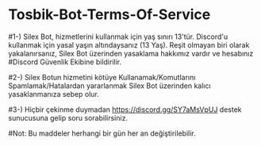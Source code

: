 # Tosbik-Bot-Terms-Of-Service

#1-) Silex Bot, hizmetlerini kullanmak için yaş sınırı 13'tür. Discord'u kullanmak için yasal yaşın altındaysanız (13 Yaş). Reşit olmayan biri olarak yakalanırsanız, Silex Bot üzerinden yasaklama hakkımız vardır ve hesabınız #Discord Güvenlik Ekibine bildirilir.

#2-) Silex Botun hizmetini kötüye Kullanamak/Komutlarını Spamlamak/Hatalardan yararlanmak Silex Bot üzerinden kalıcı yasaklanmanıza sebep olur.

#3-) Hiçbir çekinme duymadan https://discord.gg/SY7aMsVpUJ destek sunucusuna gelip soru sorabilirsiniz.

#Not: Bu maddeler herhangi bir gün her an değiştirilebilir.
